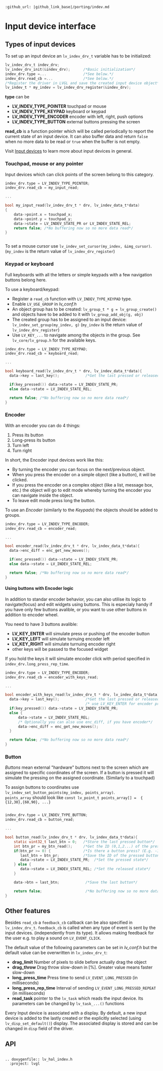 ```eval_rst
:github_url: |github_link_base|/porting/indev.md
```
# Input device interface

## Types of input devices

To set up an input device an `lv_indev_drv_t` variable has to be initialized:

```c
lv_indev_drv_t indev_drv;
lv_indev_drv_init(&indev_drv);      /*Basic initialization*/
indev_drv.type =...                 /*See below.*/
indev_drv.read_cb =...              /*See below.*/
/*Register the driver in LVGL and save the created input device object*/
lv_indev_t * my_indev = lv_indev_drv_register(&indev_drv);
```

**type** can be
- **LV_INDEV_TYPE_POINTER** touchpad or mouse
- **LV_INDEV_TYPE_KEYPAD** keyboard or keypad
- **LV_INDEV_TYPE_ENCODER** encoder with left, right, push options
- **LV_INDEV_TYPE_BUTTON** external buttons pressing the screen

**read_cb** is a function pointer which will be called periodically to report the current state of an input device.
It can also buffer data and return `false` when no more data to be read or `true` when the buffer is not empty.


Visit [Input devices](/overview/indev) to learn more about input devices in general.


###  Touchpad, mouse or any pointer
Input devices which can click points of the screen belong to this category.

```c
indev_drv.type = LV_INDEV_TYPE_POINTER;
indev_drv.read_cb = my_input_read;

...

bool my_input_read(lv_indev_drv_t * drv, lv_indev_data_t*data)
{
    data->point.x = touchpad_x;
    data->point.y = touchpad_y;
    data->state = LV_INDEV_STATE_PR or LV_INDEV_STATE_REL;
    return false; /*No buffering now so no more data read*/
}
```

``` important::  Touchpad drivers must return the last X/Y coordinates even when the state is *LV_INDEV_STATE_REL*.
```

To set a mouse cursor use `lv_indev_set_cursor(my_indev, &img_cursor)`. (`my_indev` is the return value of `lv_indev_drv_register`)

### Keypad or keyboard

Full keyboards with all the letters or simple keypads with a few navigation buttons belong here.

To use a keyboard/keypad:
- Register a `read_cb` function with `LV_INDEV_TYPE_KEYPAD` type.
- Enable `LV_USE_GROUP` in *lv_conf.h*
- An object group has to be created: `lv_group_t * g = lv_group_create()`  and objects have to be added to it with `lv_group_add_obj(g, obj)`
- The created group has to be assigned to an input device: `lv_indev_set_group(my_indev, g)` (`my_indev` is the return value of `lv_indev_drv_register`)
- Use `LV_KEY_...` to navigate among the objects in the group. See `lv_core/lv_group.h` for the available keys.

```c
indev_drv.type = LV_INDEV_TYPE_KEYPAD;
indev_drv.read_cb = keyboard_read;

...

bool keyboard_read(lv_indev_drv_t * drv, lv_indev_data_t*data){
  data->key = last_key();            /*Get the last pressed or released key*/

  if(key_pressed()) data->state = LV_INDEV_STATE_PR;
  else data->state = LV_INDEV_STATE_REL;

  return false; /*No buffering now so no more data read*/
}
```

### Encoder
With an encoder you can do 4 things:
1. Press its button
2. Long-press its button
3. Turn left
4. Turn right

In short, the Encoder input devices work like this:
- By turning the encoder you can focus on the next/previous object.
- When you press the encoder on a simple object (like a button), it will be clicked.
- If you press the encoder on a complex object (like a list, message box, etc.) the object will go to edit mode whereby turning the encoder you can navigate inside the object.
- To leave edit mode press long the button.


To use an *Encoder* (similarly to the *Keypads*) the objects should be added to groups.


```c
indev_drv.type = LV_INDEV_TYPE_ENCODER;
indev_drv.read_cb = encoder_read;

...

bool encoder_read(lv_indev_drv_t * drv, lv_indev_data_t*data){
  data->enc_diff = enc_get_new_moves();

  if(enc_pressed()) data->state = LV_INDEV_STATE_PR;
  else data->state = LV_INDEV_STATE_REL;

  return false; /*No buffering now so no more data read*/
}
```
#### Using buttons with Encoder logic
In addition to standar encoder behavior, you can also utilise its logic to navigate(focus) and edit widgets using buttons. 
This is especialy handy if you have only few buttons avalible, or you want to use other buttons in addition to encoder wheel.

You need to have 3 buttons avalible:
- **LV_KEY_ENTER** will simulate press or pushing of the encoder button
- **LV_KEY_LEFT** will simulate turnuing encoder left
- **LV_KEY_RIGHT** will simulate turnuing encoder right
- other keys will be passed to the focused widget

If you hold the keys it will simulate encoder click with period specified in `indev_drv.long_press_rep_time`.

```c
indev_drv.type = LV_INDEV_TYPE_ENCODER;
indev_drv.read_cb = encoder_with_keys_read;

...

bool encoder_with_keys_read(lv_indev_drv_t * drv, lv_indev_data_t*data){
  data->key = last_key();            /*Get the last pressed or released key*/
                                     /* use LV_KEY_ENTER for encoder press */
  if(key_pressed()) data->state = LV_INDEV_STATE_PR;
  else {
      data->state = LV_INDEV_STATE_REL;
      /* Optionally you can also use enc_diff, if you have encoder*/
      data->enc_diff = enc_get_new_moves();
  }

  return false; /*No buffering now so no more data read*/
}
```

### Button
*Buttons* mean external "hardware" buttons next to the screen which are assigned to specific coordinates of the screen.
If a button is pressed it will simulate the pressing on the assigned coordinate. (Similarly to a touchpad)

To assign buttons to coordinates use `lv_indev_set_button_points(my_indev, points_array)`.   
`points_array` should look like `const lv_point_t points_array[] =  { {12,30},{60,90}, ...}`

``` important::  The points_array can't go out of scope. Either declare it as a global variable or as a static variable inside a function.
```

```c
indev_drv.type = LV_INDEV_TYPE_BUTTON;
indev_drv.read_cb = button_read;

...

bool button_read(lv_indev_drv_t * drv, lv_indev_data_t*data){
    static uint32_t last_btn = 0;   /*Store the last pressed button*/
    int btn_pr = my_btn_read();     /*Get the ID (0,1,2...) of the pressed button*/
    if(btn_pr >= 0) {               /*Is there a button press? (E.g. -1 indicated no button was pressed)*/
       last_btn = btn_pr;           /*Save the ID of the pressed button*/
       data->state = LV_INDEV_STATE_PR;  /*Set the pressed state*/
    } else {
       data->state = LV_INDEV_STATE_REL; /*Set the released state*/
    }

    data->btn = last_btn;            /*Save the last button*/

    return false;                    /*No buffering now so no more data read*/
}
```

## Other features

Besides `read_cb` a `feedback_cb` callback can be also specified in `lv_indev_drv_t`.
`feedback_cb` is called when any type of event is sent by the input devices. (independently from its type). It allows making feedback for the user e.g. to play a sound on `LV_EVENT_CLICK`.

The default value of the following parameters can be set in *lv_conf.h* but the default value can be overwritten in `lv_indev_drv_t`:
- **drag_limit** Number of pixels to slide before actually drag the object
- **drag_throw**  Drag throw slow-down in [%]. Greater value means faster slow-down
- **long_press_time** Press time to send `LV_EVENT_LONG_PRESSED` (in milliseconds)
- **long_press_rep_time** Interval of sending `LV_EVENT_LONG_PRESSED_REPEAT` (in milliseconds)
- **read_task** pointer to the `lv_task` which reads the input device. Its parameters can be changed by `lv_task_...()` functions


Every Input device is associated with a display. By default, a new input device is added to the lastly created or the explicitly selected (using `lv_disp_set_default()`) display.
The associated display is stored and can be changed in `disp` field of the driver.


## API

```eval_rst

.. doxygenfile:: lv_hal_indev.h
  :project: lvgl

```
